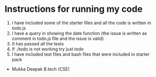 # Instructions for running my code

1. I have included some of the starter files and all the code is written in todo.js
2. I have a query in showing the date function (the issue is written as comment in todo.js file and the issue is valid)
3. It has passed all the tests
4. If ./todo is not working try just todo
5. I have included test files and bash files that were included in starter pack

- Mukka Deepak
  B.tech (CSE)

